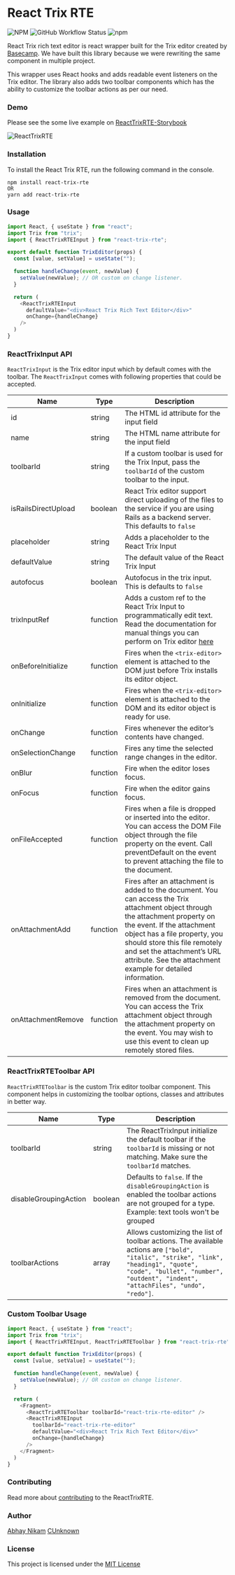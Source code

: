 # React Trix RTE

![NPM](https://img.shields.io/npm/l/react-trix-rte?style=flat-square)
![GitHub Workflow Status](https://img.shields.io/github/workflow/status/abhaynikam/react-trix-rte/Tests?style=flat-square)
![npm](https://img.shields.io/npm/dt/react-trix-rte?style=flat-square)

React Trix rich text editor is react wrapper built for the Trix editor created by [Basecamp](https://trix-editor.org/). We have built this library because we were rewriting the same component in multiple project.

This wrapper uses React hooks and adds readable event listeners on the Trix editor. The library also adds two toolbar components which has the ability to customize the toolbar actions as per our need.

### Demo

Please see the some live example on [ReactTrixRTE-Storybook](https://abhaynikam.github.io/react-trix-rte)

![ReactTrixRTE](https://d1sz9tkli0lfjq.cloudfront.net/items/242v2m2W362X110O2307/Screen%20Recording%202020-04-06%20at%2012.40%20AM.gif)


### Installation

To install the React Trix RTE, run the following command in the console.

```
npm install react-trix-rte
OR
yarn add react-trix-rte
```

### Usage

```javascript
import React, { useState } from "react";
import Trix from "trix";
import { ReactTrixRTEInput } from "react-trix-rte";

export default function TrixEditor(props) {
  const [value, setValue] = useState("");

  function handleChange(event, newValue) {
    setValue(newValue); // OR custom on change listener.
  }

  return (
    <ReactTrixRTEInput
      defaultValue="<div>React Trix Rich Text Editor</div>"
      onChange={handleChange}
    />
  )
}
```

### ReactTrixInput API

`ReactTrixInput` is the Trix editor input which by default comes with the toolbar. The `ReactTrixInput` comes with following properties that could be accepted.

| Name                | Type | Description |
| ------------------- | ---- | ----------- |
| id                  | string   | The HTML id attribute for the input field
| name                | string   | The HTML name attribute for the input field
| toolbarId           | string   | If a custom toolbar is used for the Trix Input, pass the `toolbarId` of the custom toolbar to the input. |
| isRailsDirectUpload | boolean | React Trix editor support direct uploading of the files to the service if you are using Rails as a backend server. This defaults to `false` |
| placeholder         | string | Adds a placeholder to the React Trix Input |
| defaultValue        | string | The default value of the React Trix Input |
| autofocus           | boolean | Autofocus in the trix input. This is defaults to `false` |
| trixInputRef        | function | Adds a custom ref to the React Trix Input to programmatically edit text. Read the documentation for manual things you can perform on Trix editor [here](https://github.com/basecamp/trix#editing-text-programmatically) |
| onBeforeInitialize  | function | Fires when the `<trix-editor>` element is attached to the DOM just before Trix installs its editor object. |
| onInitialize        | function | Fires when the `<trix-editor>` element is attached to the DOM and its editor object is ready for use. |
| onChange            | function | Fires whenever the editor’s contents have changed. |
| onSelectionChange   | function | Fires any time the selected range changes in the editor. |
| onBlur              | function | Fire when the editor loses focus. |
| onFocus             | function | Fire when the editor gains focus. |
| onFileAccepted      | function | Fires when a file is dropped or inserted into the editor. You can access the DOM File object through the file property on the event. Call preventDefault on the event to prevent attaching the file to the document. |
| onAttachmentAdd     | function | Fires after an attachment is added to the document. You can access the Trix attachment object through the attachment property on the event. If the attachment object has a file property, you should store this file remotely and set the attachment’s URL attribute. See the attachment example for detailed information. |
| onAttachmentRemove  | function | Fires when an attachment is removed from the document. You can access the Trix attachment object through the attachment property on the event. You may wish to use this event to clean up remotely stored files. |

### ReactTrixRTEToolbar API

`ReactTrixRTEToolbar` is the custom Trix editor toolbar component. This component helps in customizing the toolbar options, classes and attributes in better way.

| Name                | Type | Description |
| ------------------- | ---- | ----------- |
| toolbarId             | string   | The ReactTrixInput initialize the default toolbar if the `toolbarId` is missing or not matching. Make sure the `toolbarId` matches. |
| disableGroupingAction | boolean  | Defaults to `false`. If the `disableGroupingAction` is enabled the toolbar actions are not grouped for a type. Example: text tools won't be grouped |
| toolbarActions        | array    | Allows customizing the list of toolbar actions. The available actions are `["bold", "italic", "strike", "link", "heading1", "quote", "code", "bullet", "number", "outdent", "indent", "attachFiles", "undo", "redo"]`.  |

### Custom Toolbar Usage

```javascript
import React, { useState } from "react";
import Trix from "trix";
import { ReactTrixRTEInput, ReactTrixRTEToolbar } from "react-trix-rte";

export default function TrixEditor(props) {
  const [value, setValue] = useState("");

  function handleChange(event, newValue) {
    setValue(newValue); // OR custom on change listener.
  }

  return (
    <Fragment>
      <ReactTrixRTEToolbar toolbarId="react-trix-rte-editor" />
      <ReactTrixRTEInput
        toolbarId="react-trix-rte-editor"
        defaultValue="<div>React Trix Rich Text Editor</div>"
        onChange={handleChange}
      />
    </Fragment>
  )
}
```

### Contributing

Read more about [contributing](https://github.com/abhaynikam/react-trix-rte/blob/7704eb681801fe2eacd00a5da50cd0bfb8c0238d/CONTRIBUTING.md) to the ReactTrixRTE.

### Author
[Abhay Nikam](https://www.abhaynikam.me/pages/about)
[CUnknown](https://github.com/CUnknown)

### License
This project is licensed under the [MIT License](https://github.com/abhaynikam/react-trix-rte/blob/7704eb681801fe2eacd00a5da50cd0bfb8c0238d/LICENSE)

